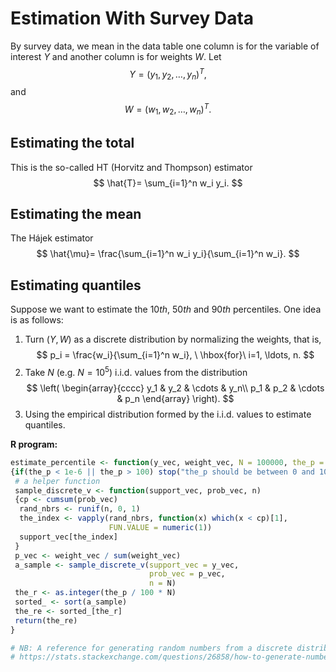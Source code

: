 # Estimation With Survey Data

By survey data, we mean in the data table one column is for the variable of
interest $Y$ and another column is for weights $W$. Let
$$
Y=(y_1, y_2, \ldots, y_n)^T,
$$
and 
$$
W=(w_1, w_2, \ldots, w_n)^T.
$$

## Estimating the total

This is the so-called HT (Horvitz and Thompson) estimator
$$
\hat{T}= \sum_{i=1}^n w_i y_i.
$$

## Estimating the mean

The Hájek estimator
$$
\hat{\mu}= \frac{\sum_{i=1}^n w_i y_i}{\sum_{i=1}^n w_i}.
$$

## Estimating quantiles

Suppose we want to estimate the $10th$, $50th$ and $90th$ percentiles. One idea is as follows:

1. Turn $(Y, W)$ as a discrete distribution by normalizing the weights, that is,
$$
p_i = \frac{w_i}{\sum_{i=1}^n w_i}, \ \hbox{for}\ i=1, \ldots, n.
$$
1. Take $N$ (e.g. $N = 10^5$) i.i.d. values from the distribution
$$
\left(
\begin{array}{cccc}
y_1 & y_2 & \cdots & y_n\\
p_1 & p_2 & \cdots & p_n
\end{array}
\right).
$$
1. Using the empirical distribution formed by the i.i.d. values to estimate quantiles.

**R program:**


``` r
estimate_percentile <- function(y_vec, weight_vec, N = 100000, the_p = 50)
{if(the_p < 1e-6 || the_p > 100) stop("the_p should be between 0 and 100!")
 # a helper function
 sample_discrete_v <- function(support_vec, prob_vec, n)
 {cp <- cumsum(prob_vec)
  rand_nbrs <- runif(n, 0, 1)
  the_index <- vapply(rand_nbrs, function(x) which(x < cp)[1],
                      FUN.VALUE = numeric(1))
  support_vec[the_index]
 } 
 p_vec <- weight_vec / sum(weight_vec)
 a_sample <- sample_discrete_v(support_vec = y_vec,
                               prob_vec = p_vec,
                               n = N)
 the_r <- as.integer(the_p / 100 * N)
 sorted_ <- sort(a_sample)
 the_re <- sorted_[the_r]
 return(the_re)
}

# NB: A reference for generating random numbers from a discrete distribution
# https://stats.stackexchange.com/questions/26858/how-to-generate-numbers-based-on-an-arbitrary-discrete-distribution
```

